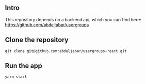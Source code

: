 ## Intro
This repository depends on a backend api, which you can find here: https://github.com/abdeljabar/usergroups

## Clone the repository

`git clone git@github.com:abdeljabar/usergroups-react.git`

## Run the app

`yarn start`
